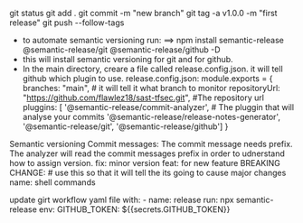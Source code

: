 git status
git add .
git commit -m "new branch" 
git tag -a v1.0.0 -m "first release"
git push --follow-tags    

- to automate semantic versioning run:
==> npm install semantic-release @semantic-release/git @semantic-release/github -D
- this will install semantic versioning for git and for github.
- In the main directory, creare a file called release.config.json. it will tell github which plugin to use.
release.config.json:
  module.exports = {
    branches: "main", # it will tell it what branch to monitor
    repositoryUrl: "https://github.com/flawlez18/sast-tfsec.git", #The repository url
    pluggins: [
        '@semantic-release/commit-analyzer', # The pluggin that will analyse your commits
        '@semantic-release/release-notes-generator', 
        '@semantic-release/git',
        '@semantic-release/github']
}

Semantic versioning Commit messages:
The commit message needs prefix. The analyzer will read the commit messages prefix in order to udnerstand how to assign version.
  fix: minor version 
  feat: for new feature
  BREAKING CHANGE: # use this so that it will tell the its going to cause major changes
name: shell commands 

update girt workflow yaml file with:
            - name: release
              run: npx semantic-release
              env:
                GITHUB_TOKEN: ${{secrets.GITHUB_TOKEN}}
           